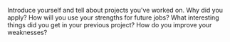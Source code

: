   

Introduce yourself and tell about projects you've worked on. Why did you apply? How will you use your strengths for future jobs? What interesting things did you get in your previous project? How do you improve your weaknesses?